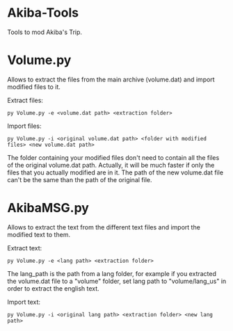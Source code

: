 # Akiba-Tools

Tools to mod Akiba's Trip.

# Volume.py

Allows to extract the files from the main archive (volume.dat) and import modified files to it.

Extract files:

```
py Volume.py -e <volume.dat path> <extraction folder>
```

Import files:

```
py Volume.py -i <original volume.dat path> <folder with modified files> <new volume.dat path>
```

The folder containing your modified files don't need to contain all the files of the original volume.dat path. Actually, it will be much faster if only the files that you actually modified are in it. The path of the new volume.dat file can't be the same than the path of the original file.

# AkibaMSG.py

Allows to extract the text from the different text files and import the modified text to them.

Extract text:

```
py Volume.py -e <lang path> <extraction folder>
```

The lang_path is the path from a lang folder, for example if you extracted the volume.dat file to a "volume" folder, set lang path to "volume/lang_us" in order to extract the english text.

Import text:

```
py Volume.py -i <original lang path> <extraction folder> <new lang path>
```